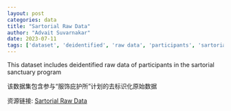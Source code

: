 ```yaml
---
layout: post
categories: data
title: "Sartorial Raw Data"
author: "Advait Suvarnakar"
date: 2023-07-11
tags: ['dataset', 'deidentified', 'raw data', 'participants', 'sartorial sanctuary program']
---
```


This dataset includes deidentified raw data of participants in the sartorial sanctuary program

该数据集包含参与“服饰庇护所”计划的去标识化原始数据

资源链接: [Sartorial Raw Data](https://doi.org/10.57760/sciencedb.09108)
